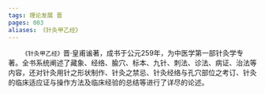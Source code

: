 ```yaml
---
tags: 理论发展 晋
pages: 003
aliases: 《针灸甲乙经》
---
```

&emsp;&emsp;`《针灸甲乙经》`晋·皇甫谧著，成书于公元259年，为中医学第一部针灸学专著。全书系统阐述了藏象、经络、腧穴、标本、九针、刺法、诊法、病证、治法等内容，还对针灸用针之形状制作、针灸之禁忌、针灸经络与孔穴部位之考订、针灸的临床适应证与操作方法及临床经验的总结等进行了详尽的论述。